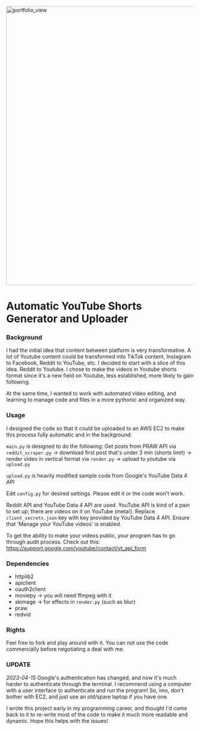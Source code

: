 <img width="750" alt="portfolio_view" src="https://construyenpais.com/wp-content/uploads/YouTube-y-Reddit-las-redes-que-mas-crecieron-en-EE.UU-durante-la-pandemia.png">

# Automatic YouTube Shorts Generator and Uploader

### Background
I had the initial idea that content between platform is very transformative. A lot of Youtube content could be transformed into TikTok content, Instagram to Facebook, Reddit to YouTube, etc. I decided to start with a slice of this idea. Reddit to Youtube. I chose to make the videos in Youtube shorts format since it's a new field on Youtube, less established, more likely to gain following.

At the same time, I wanted to work with automated video editing, and learning to manage code and files in a more pythonic and organized way.

### Usage
I designed the code so that it could be uploaded to an AWS EC2 to make this process fully automatic and in the background.

`main.py` is designed to do the following:
Get posts from PRAW API via `reddit_scraper.py` → download first post that's under 3 min (shorts limit) → render video in vertical format via `render.py` → upload to youtube via `upload.py`

`upload.py` is heavily modified sample code from Google's YouTube Data 4 API

Edit `config.py` for desired settings. Please edit it or the code won't work.

Reddit API and YouTube Data 4 API are used. YouTube API is kind of a pain to set up; there are videos on it on YouTube (meta!). Replace `client_secrets.json` key with key provided by YouTube Data 4 API. Ensure that 'Manage your YouTube videos' is enabled.

To get the ability to make your videos public, your program has to go through audit process.
Check out this: https://support.google.com/youtube/contact/yt_api_form

### Dependencies
- httplib2
- apiclient
- oauth2client
- moviepy → you will need ffmpeg with it
- skimage → for effects in `render.py` (such as blur)
- praw
- redvid

### Rights
Feel free to fork and play around with it. You can not use the code commercially before negotiating a deal with me.

### UPDATE
*2023-04-15*
Google's authentication has changed, and now it's much harder to authenticate through the terminal. I recommend using a computer with a user interface to authenticate and run the program! So, imo, don't bother with EC2, and just use an old/spare laptop if you have one.

I wrote this project early in my programming career, and thought I'd come back to it to re-write most of the code to make it much more readable and dynamic. Hope this helps with the issues!